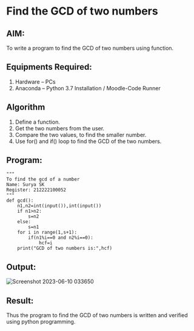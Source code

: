 # Find the GCD of two numbers

## AIM:
To write a program to find the GCD of two numbers using function.

## Equipments Required:
1. Hardware – PCs
2. Anaconda – Python 3.7 Installation / Moodle-Code Runner

## Algorithm
1. Define a function.
2. Get the two numbers from the user.
3. Compare the two values, to find the smaller number.
4. Use for() and if() loop to find the GCD of the two numbers.

## Program:
```
"""
To find the gcd of a number
Name: Surya SK
Register: 212222100052
"""
def gcd():
    n1,n2=int(input()),int(input())
    if n1>n2:
        s=n2
    else:
        s=n1
    for i in range(1,s+1):
        if(n1%i==0 and n2%i==0):
            hcf=i
    print("GCD of two numbers is:",hcf)
```

## Output:
![Screenshot 2023-06-10 033650](https://github.com/SuryaSK46/GCD-of-two-numbers/assets/127716537/8c1e4999-9fd4-4c47-84a6-2b0806457175)


## Result:
Thus the program to find the GCD of two numbers is written and verified using python programming.
